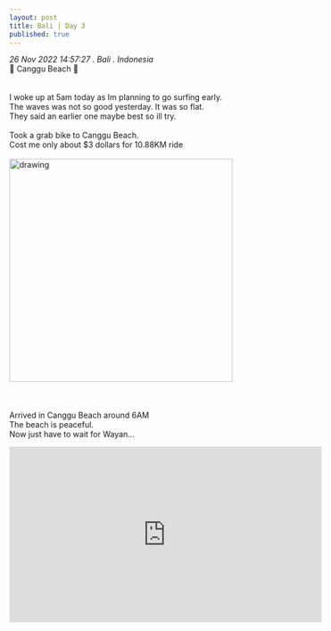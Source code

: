 ```yaml
---
layout: post
title: Bali | Day 3 
published: true
---
```

_26 Nov 2022 14:57:27 . Bali . Indonesia_
<br>
📍 Canggu Beach 📍
<br>
<br>
<br>
I woke up at 5am today as Im planning to go surfing early.
<br>
The waves was not so good yesterday. It was so flat.
<br>
They said an earlier one maybe best so ill try.
<br>
<br>
Took a grab bike to Canggu Beach. 
<br>
Cost me only about $3 dollars for 10.88KM ride
<br>
<br>
<img src="https://drive.google.com/uc?export=view&id=16QeoEuTI_HlJq96FuSjVfZu_myUwdNvZ" alt="drawing" width="400"/>
<br>
<br>
<br>
<br>
Arrived in Canggu Beach around 6AM
<br>
The beach is peaceful.
<br>
Now just have to wait for Wayan...
<br>
<iframe width="560" height="315" src="https://www.youtube.com/embed/Y6GJTUAx57w" frameborder="0" allow="accelerometer; autoplay; encrypted-media; gyroscope; picture-in-picture" allowfullscreen></iframe>




